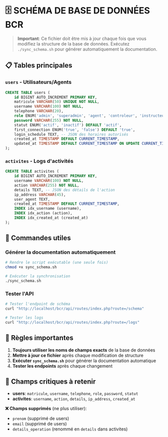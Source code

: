 # 🗄️ SCHÉMA DE BASE DE DONNÉES BCR

> **Important**: Ce fichier doit être mis à jour chaque fois que vous modifiez la structure de la base de données.
> Exécutez `./sync_schema.sh` pour générer automatiquement la documentation.

## 📋 Tables principales

### `users` - Utilisateurs/Agents
```sql
CREATE TABLE users (
    id BIGINT AUTO_INCREMENT PRIMARY KEY,
    matricule VARCHAR(50) UNIQUE NOT NULL,
    username VARCHAR(100) NOT NULL,
    telephone VARCHAR(20),
    role ENUM('admin', 'superadmin', 'agent', 'controleur', 'instructeur', 'inspecteur', 'inspectrice', 'police', 'agent_special') DEFAULT 'agent',
    password VARCHAR(255) NOT NULL,
    statut ENUM('actif', 'inactif') DEFAULT 'actif',
    first_connection ENUM('true', 'false') DEFAULT 'true',
    login_schedule TEXT, -- JSON des horaires autorisés
    created_at TIMESTAMP DEFAULT CURRENT_TIMESTAMP,
    updated_at TIMESTAMP DEFAULT CURRENT_TIMESTAMP ON UPDATE CURRENT_TIMESTAMP
);
```

### `activites` - Logs d'activités
```sql
CREATE TABLE activites (
    id BIGINT AUTO_INCREMENT PRIMARY KEY,
    username VARCHAR(100) NOT NULL,
    action VARCHAR(255) NOT NULL,
    details TEXT, -- JSON des détails de l'action
    ip_address VARCHAR(45),
    user_agent TEXT,
    created_at TIMESTAMP DEFAULT CURRENT_TIMESTAMP,
    INDEX idx_username (username),
    INDEX idx_action (action),
    INDEX idx_created_at (created_at)
);
```

## 🔧 Commandes utiles

### Générer la documentation automatiquement
```bash
# Rendre le script exécutable (une seule fois)
chmod +x sync_schema.sh

# Exécuter la synchronisation
./sync_schema.sh
```

### Tester l'API
```bash
# Tester l'endpoint de schéma
curl "http://localhost/bcr/api/routes/index.php?route=/schema"

# Tester les logs
curl "http://localhost/bcr/api/routes/index.php?route=/logs"
```

## 📝 Règles importantes

1. **Toujours utiliser les noms de champs exacts** de la base de données
2. **Mettre à jour ce fichier** après chaque modification de structure
3. **Exécuter `sync_schema.sh`** pour générer la documentation automatique
4. **Tester les endpoints** après chaque changement

## 🚨 Champs critiques à retenir

- **users**: `matricule`, `username`, `telephone`, `role`, `password`, `statut`
- **activites**: `username`, `action`, `details`, `ip_address`, `created_at`

**❌ Champs supprimés** (ne plus utiliser):
- `prenom` (supprimé de users)
- `email` (supprimé de users)
- `details_operation` (renommé en `details` dans activites)
